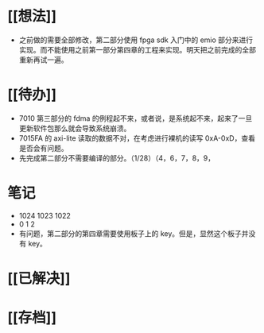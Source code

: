 # [[想法]]
- 之前做的需要全部修改，第二部分使用 fpga sdk 入门中的 emio 部分来进行实现。而不能使用之前第一部分第四章的工程来实现。明天把之前完成的全部重新再试一遍。
# [[待办]]
- 7010 第三部分的 fdma 的例程起不来，或者说，是系统起不来，起来了一旦更新软件包那么就会导致系统崩溃。
- 7015FA 的 axi-lite 读取的数据不对，在考虑进行裸机的读写 0xA-0xD，查看是否会有问题。
- 先完成第二部分不需要编译的部分。（1/28）（4，6，7，8，9，
# 笔记
- 1024 1023 1022
- 0       1       2
- 有问题，第二部分的第四章需要使用板子上的 key。但是，显然这个板子并没有 key。
# [[已解决]]

# [[存档]]